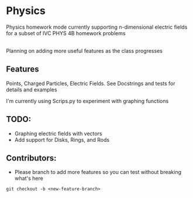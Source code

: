 # Physics

Physics homework mode currently supporting n-dimensional electric fields for a subset of  IVC PHYS 4B homework problems

<br>Planning on adding more useful features as the class progresses

## Features
Points, Charged Particles, Electric Fields. See Docstrings and tests for details and examples

I'm currently using Scrips.py to experiment with graphing functions


## TODO: 
- Graphing electric fields with vectors 
- Add support for Disks, Rings, and Rods

## Contributors: 
- Please branch to add more features so you can test without breaking what's here
```angular2
git checkout -b <new-feature-branch>
```
